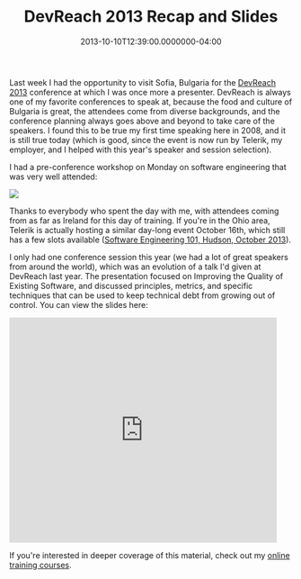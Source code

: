﻿---
title: DevReach 2013 Recap and Slides
date: "2013-10-10T12:39:00.0000000-04:00"
description: Last week I had the opportunity to visit Sofia, Bulgaria for the DevReach 2013 conference at which I was once more a presenter.
featuredImage: /img/dsc01699_thumb.jpg
---

Last week I had the opportunity to visit Sofia, Bulgaria for the [DevReach 2013](http://devreach.com/) conference at which I was once more a presenter. DevReach is always one of my favorite conferences to speak at, because the food and culture of Bulgaria is great, the attendees come from diverse backgrounds, and the conference planning always goes above and beyond to take care of the speakers. I found this to be true my first time speaking here in 2008, and it is still true today (which is good, since the event is now run by Telerik, my employer, and I helped with this year's speaker and session selection).

I had a pre-conference workshop on Monday on software engineering that was very well attended:

![](/img/dsc01699_thumb.jpg)

Thanks to everybody who spent the day with me, with attendees coming from as far as Ireland for this day of training. If you're in the Ohio area, Telerik is actually hosting a similar day-long event October 16th, which still has a few slots available ([Software Engineering 101, Hudson, October 2013](https://swe101october2013.eventbrite.com/)).

I only had one conference session this year (we had a lot of great speakers from around the world), which was an evolution of a talk I'd given at DevReach last year. The presentation focused on Improving the Quality of Existing Software, and discussed principles, metrics, and specific techniques that can be used to keep technical debt from growing out of control. You can view the slides here:

<iframe width="476" height="400" src="https://www.slideshare.net/slideshow/embed_code/27061490" frameborder="0" marginwidth="0" marginheight="0" scrolling="no"></iframe>

If you're interested in deeper coverage of this material, check out my [online training courses](http://ardalis.com/training-classes).

